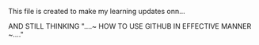 This file is created to make my learning updates onn...

AND STILL THINKING "....~ HOW TO USE GITHUB IN EFFECTIVE MANNER ~...."
